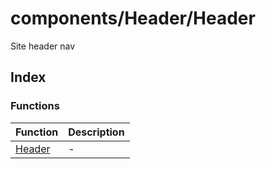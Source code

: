 # components/Header/Header

Site header nav

## Index

### Functions

| Function | Description |
| :------ | :------ |
| [Header](functions/Header.md) | - |

